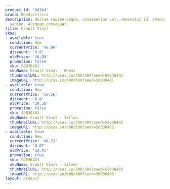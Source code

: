 ```yaml
---
product_id: '00364'
brand: Beedlectrics
description: Nullam sapien augue, condimentum vel, venenatis id, rhoncus pellentesque,
  sapien. Aliquam consequat.
title: Grault Vinyl
skus:
- available: true
  condition: New
  currentPrice: '46.99'
  discount: '0.0'
  oldPrice: '46.99'
  promotion: false
  sku: S0036401
  skuName: Grault Vinyl - Wheat
  thumbnailURL: http://pcas.io/300/300?seed=S0036401
  imageURL: http://pcas.io/600/600?seed=S0036401
- available: true
  condition: New
  currentPrice: '50.56'
  discount: '0.0'
  oldPrice: '50.56'
  promotion: false
  sku: S0036402
  skuName: Grault Vinyl - Yellow
  thumbnailURL: http://pcas.io/300/300?seed=S0036402
  imageURL: http://pcas.io/600/600?seed=S0036402
- available: true
  condition: New
  currentPrice: '48.73'
  discount: '0.07'
  oldPrice: '52.41'
  promotion: true
  sku: S0036403
  skuName: Grault Vinyl - Silver
  thumbnailURL: http://pcas.io/300/300?seed=S0036403
  imageURL: http://pcas.io/600/600?seed=S0036403
layout: product
---
```

